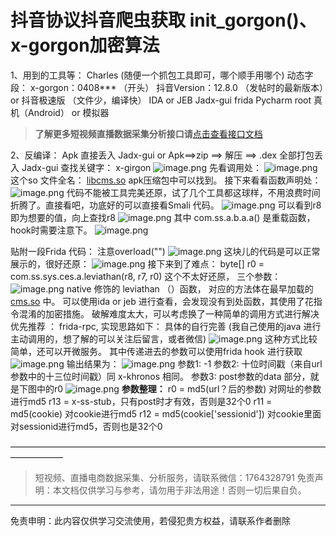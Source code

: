# 抖音协议抖音爬虫获取 init_gorgon()、x-gorgon加密算法


 
1、用到的工具等：
Charles (随便一个抓包工具即可，哪个顺手用哪个)
动态字段： x-gorgon：0408*** （开头）
抖音Version：12.8.0 （发帖时的最新版本）or 抖音极速版 （文件少，编译快）
IDA or JEB
Jadx-gui
frida
Pycharm
root 真机（Android） or 模拟器

>**了解更多短视频直播数据采集分析接口请**[点击查看接口文档](https://docs.qq.com/doc/DU3RKUFVFdVhQbXlR) 

2、反编译：
Apk 直接丢入 Jadx-gui or Apk==>zip ==> 解压 ==> .dex 全部打包丢入 Jadx-gui
查找关键字： x-girgon
![image.png](https://cdn.nlark.com/yuque/0/2020/png/97322/1607128046539-933da4e3-cc27-4aa6-86dd-93ecf6c9281f.png#align=left&display=inline&height=473&name=image.png&originHeight=946&originWidth=2400&size=1367033&status=done&style=none&width=1200)
先看调用处：
![image.png](https://cdn.nlark.com/yuque/0/2020/png/97322/1607128057114-710e3d78-0e59-4e51-977a-fa4a327b4044.png#align=left&display=inline&height=445&name=image.png&originHeight=890&originWidth=1064&size=1062611&status=done&style=none&width=532)
这个so 文件全名： [libcms.so](http://libcms.so/) apk压缩包中可以找到。
接下来看看函数声明处：
![image.png](https://cdn.nlark.com/yuque/0/2020/png/97322/1607128102698-37dc7468-4215-4a4b-872d-fa27ef852354.png#align=left&display=inline&height=508&name=image.png&originHeight=1016&originWidth=1654&size=1463394&status=done&style=none&width=827)
代码不能被工具完美还原，试了几个工具都这球样，不用浪费时间折腾了。直接看吧，功底好的可以直接看Smali 代码。
![image.png](https://cdn.nlark.com/yuque/0/2020/png/97322/1607128115381-e157adc7-e4aa-4fa1-9273-8c182e38beb1.png#align=left&display=inline&height=165&name=image.png&originHeight=330&originWidth=698&size=322696&status=done&style=none&width=349)
可以看到r8 即为想要的值，向上查找r8
![image.png](https://cdn.nlark.com/yuque/0/2020/png/97322/1607128129734-a0826547-1837-46d3-86be-d56d9d2a48b8.png#align=left&display=inline&height=191&name=image.png&originHeight=382&originWidth=1176&size=786052&status=done&style=none&width=588)
其中 com.ss.a.b.a.a() 是重载函数，hook时需要注意下。
![image.png](https://cdn.nlark.com/yuque/0/2020/png/97322/1607128140107-e96c0dec-ff0e-41f1-b9f1-57c9651674ec.png#align=left&display=inline&height=227&name=image.png&originHeight=454&originWidth=1552&size=606008&status=done&style=none&width=776)


 

 

贴附一段Frida 代码： 注意overload("")
![image.png](https://cdn.nlark.com/yuque/0/2020/png/97322/1607128150940-09796c72-5b65-4b53-b7cb-8426f8405a44.png#align=left&display=inline&height=251&name=image.png&originHeight=502&originWidth=1192&size=433837&status=done&style=none&width=596)
这块儿的代码是可以正常展示的，很好还原：
![image.png](https://cdn.nlark.com/yuque/0/2020/png/97322/1607128165446-2a01b9a1-8da6-4509-9f0e-da0db4af2993.png#align=left&display=inline&height=609&name=image.png&originHeight=1218&originWidth=2588&size=1580962&status=done&style=none&width=1294)
接下来到了难点：
byte[] r0 = com.ss.sys.ces.a.leviathan(r8, r7, r0)
这个不太好还原， 三个参数：
![image.png](https://cdn.nlark.com/yuque/0/2020/png/97322/1607128183653-6b02c188-fc83-4269-b5b0-10588cf77d3c.png#align=left&display=inline&height=294&name=image.png&originHeight=588&originWidth=956&size=488646&status=done&style=none&width=478)
native 修饰的 leviathan （）函数， 对应的方法体在最早加载的 [cms.so](http://www.cms.so/) 中。
可以使用ida or jeb 进行查看，会发现没有到处函数，其使用了花指令混淆的加密措施。
破解难度太大，可以考虑换了一种简单的调用方式进行解决
优先推荐 ： frida-rpc, 实现思路如下： 具体的自行完善
(我自己使用的java 进行主动调用的，想了解的可以关注后留言，或者微信)
![image.png](https://cdn.nlark.com/yuque/0/2020/png/97322/1607128226473-d68bd4d0-5ff7-444f-a59c-5481a14c7446.png#align=left&display=inline&height=207&name=image.png&originHeight=414&originWidth=1400&size=419251&status=done&style=none&width=700)
这种方式比较简单，还可以开微服务。
其中传递进去的参数可以使用frida hook 进行获取
![image.png](https://cdn.nlark.com/yuque/0/2020/png/97322/1607128241862-74c60395-c516-400e-8a50-b5e3108d7fc2.png#align=left&display=inline&height=98&name=image.png&originHeight=196&originWidth=1276&size=331458&status=done&style=none&width=638)
输出结果为：
![image.png](https://cdn.nlark.com/yuque/0/2020/png/97322/1607128254906-f3d98313-3ac5-4633-a00d-36ce9f943b89.png#align=left&display=inline&height=146&name=image.png&originHeight=292&originWidth=1574&size=223258&status=done&style=none&width=787)
参数1: -1
参数2: 十位时间戳（来自url参数中的十三位时间戳）同 x-khronos 相同。
参数3: post参数的data 部分，就是下图中的r0
![image.png](https://cdn.nlark.com/yuque/0/2020/png/97322/1607128267306-c39fe6d1-1462-4adf-abb9-aa74ab89adcf.png#align=left&display=inline&height=102&name=image.png&originHeight=204&originWidth=1014&size=422896&status=done&style=none&width=507)
**参数整理：**
r0 = md5(url？后的参数) 对网址的参数进行md5
r13 = x-ss-stub，只有post时才有效，否则是32个0
r11 = md5(cookie) 对cookie进行md5
r12 = md5(cookie['sessionid']) 对cookie里面对sessionid进行md5，否则也是32个0


 

——————————————————————————————————————————

>
> 短视频、直播电商数据采集、分析服务，请联系微信：1764328791
> 免责声明：本文档仅供学习与参考，请勿用于非法用途！否则一切后果自负。
> 

___________________ 

免责申明：此内容仅供学习交流使用，若侵犯贵方权益，请联系作者删除 
